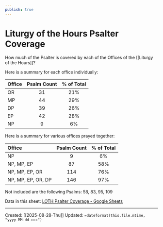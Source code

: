 ```yaml
---
publish: true
---
```


# Liturgy of the Hours Psalter Coverage

How much of the Psalter is covered by each of the Offices of the [[Liturgy of the Hours]]? 

Here is a summary for each office individually:

| Office | Psalm Count | % of Total |
| :----- | :---------: | :--------: |
| OR     |     31      |    21%     |
| MP     |     44      |    29%     |
| DP     |     39      |    26%     |
| EP     |     42      |    28%     |
| NP     |      9      |     6%     |


Here is a summary for various offices prayed together:

| Office             | Psalm Count | % of Total |
| :----------------- | :---------: | :--------: |
| NP                 |      9      |     6%     |
| NP, MP, EP         |     87      |    58%     |
| NP, MP, EP, OR     |     114     |    76%     |
| NP, MP, EP, OR, DP |     146     |    97%     |

Not included are the following Psalms: 58, 83, 95, 109

Data in this sheet: [LOTH Psalter Coverage - Google Sheets](https://docs.google.com/spreadsheets/d/1lMXDxmHwwx6-qq6RgghPFUqHSB95QWF555FPwqQcQTw/edit?gid=343029392#gid=343029392)

---
Created: [[2025-08-28-Thu]]
Updated: `=dateformat(this.file.mtime, "yyyy-MM-dd-ccc")`
